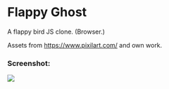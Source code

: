 # Flappy Ghost
A flappy bird JS clone. (Browser.)

Assets from https://www.pixilart.com/ and own work.

### Screenshot:
![](https://i.imgur.com/yUO8Gok.png)
